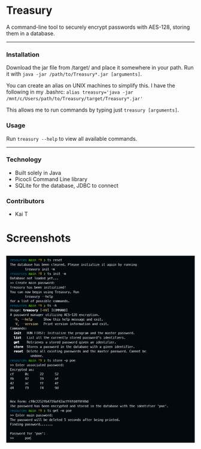 # Treasury

A command-line tool to securely encrypt passwords with AES-128, storing them in a database.


----
### Installation

Download the jar file from /target/ and place it somewhere in your path. Run it with
`java -jar /path/to/Treasury*.jar [arguments]`.

You can create an alias on UNIX machines to simplify this. I have the following in my .bashrc:
`alias treasury='java -jar /mnt/c/Users/path/to/Treasury/target/Treasury*.jar'`

This allows me to run commands by typing just `treasury [arguments]`.
### Usage

Run `treasury --help` to view all available commands.

----
### Technology
- Built solely in Java
- Picocli Command Line library
- SQLite for the database, JDBC to connect

### Contributors
- Kai T

# Screenshots

![](/screenshots/screenshot.png)
---
